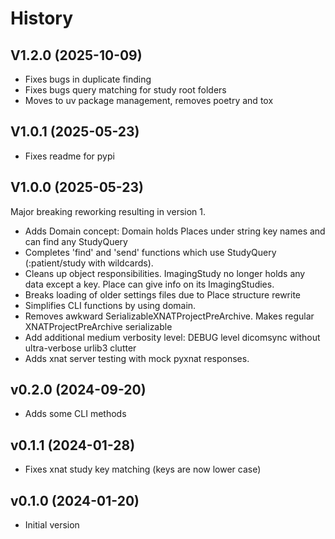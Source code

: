 # History

## V1.2.0 (2025-10-09)
* Fixes bugs in duplicate finding
* Fixes bugs query matching for study root folders
* Moves to uv package management, removes poetry and tox

## V1.0.1 (2025-05-23)
* Fixes readme for pypi

## V1.0.0 (2025-05-23)
Major breaking reworking resulting in version 1.
* Adds Domain concept: Domain holds Places under string key names and can find any StudyQuery
* Completes 'find' and 'send' functions which use StudyQuery (<place>:patient/study with wildcards).
* Cleans up object responsibilities. ImagingStudy no longer holds any data except a key. Place can give info on its ImagingStudies.
* Breaks loading of older settings files due to Place structure rewrite
* Simplifies CLI functions by using domain.
* Removes awkward SerializableXNATProjectPreArchive. Makes regular XNATProjectPreArchive serializable
* Add additional medium verbosity level: DEBUG level dicomsync without ultra-verbose urlib3 clutter
* Adds xnat server testing with mock pyxnat responses.


## v0.2.0 (2024-09-20)
* Adds some CLI methods

## v0.1.1 (2024-01-28)
* Fixes xnat study key matching (keys are now lower case)

## v0.1.0 (2024-01-20)

* Initial version
